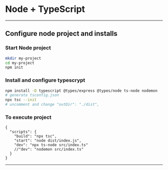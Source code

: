 # Node + TypeScript
------------------------------------------------------------------------------------------------------
## Configure node project and installs

### Start Node project

```bash
mkdir my-project
cd my-project
npm init
```

### Install and configure typescrypt
```bash
npm install -D typescript @types/express @types/node ts-node nodemon
# generate tsconfig.json
npx tsc --init
# uncomment and change "outDir": "./dist",
```

### To execute project
```
{
  "scripts": {
    "build": "npx tsc",
    "start": "node dist/index.js",
    "dev": "npx ts-node src/index.ts"
    //"dev": "nodemon src/index.ts"
  }
}
```

------------------------------------------------------------------------------------------------------ 